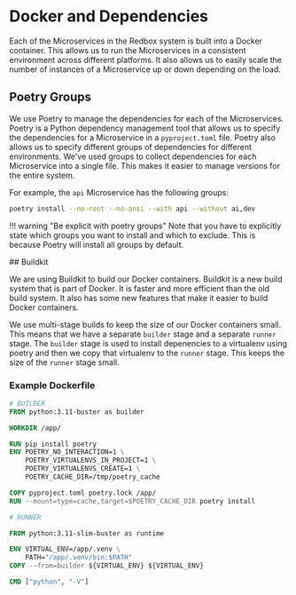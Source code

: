 # Docker and Dependencies

Each of the Microservices in the Redbox system is built into a Docker container. This allows us to run the Microservices in a consistent environment across different platforms. It also allows us to easily scale the number of instances of a Microservice up or down depending on the load.


## Poetry Groups

We use Poetry to manage the dependencies for each of the Microservices. Poetry is a Python dependency management tool that allows us to specify the dependencies for a Microservice in a `pyproject.toml` file. Poetry also allows us to specify different groups of dependencies for different environments. We've used groups to collect dependencies for each Microservice into a single file. This makes it easier to manage versions for the entire system.

For example, the `api` Microservice has the following groups:

```bash
poetry install --no-root --no-ansi --with api --without ai,dev
```

!!! warning "Be explicit with poetry groups"
    Note that you have to explicitly state which groups you want to install and which to exclude. This is because Poetry will install all groups by default.


## Buildkit

We are using Buildkit to build our Docker containers. Buildkit is a new build system that is part of Docker. It is faster and more efficient than the old build system. It also has some new features that make it easier to build Docker containers. 

We use multi-stage builds to keep the size of our Docker containers small. This means that we have a separate `builder` stage and a separate `runner` stage. The `builder` stage is used to install depenencies to a virtualenv using poetry and then we copy that virtualenv to the `runner` stage. This keeps the size of the `runner` stage small.

### Example Dockerfile

```Dockerfile
# BUILDER
FROM python:3.11-buster as builder

WORKDIR /app/

RUN pip install poetry
ENV POETRY_NO_INTERACTION=1 \
    POETRY_VIRTUALENVS_IN_PROJECT=1 \
    POETRY_VIRTUALENVS_CREATE=1 \
    POETRY_CACHE_DIR=/tmp/poetry_cache

COPY pyproject.toml poetry.lock /app/
RUN --mount=type=cache,target=$POETRY_CACHE_DIR poetry install

# RUNNER

FROM python:3.11-slim-buster as runtime

ENV VIRTUAL_ENV=/app/.venv \
    PATH="/app/.venv/bin:$PATH"
COPY --from=builder ${VIRTUAL_ENV} ${VIRTUAL_ENV}

CMD ["python", "-V"]
```
